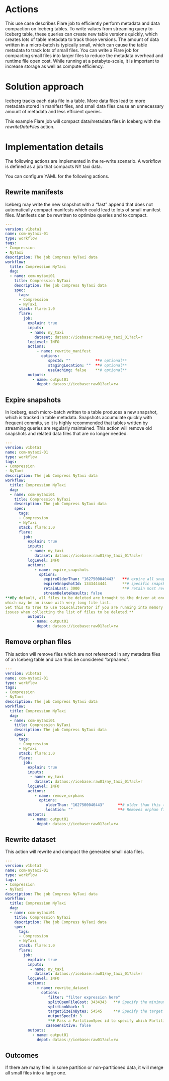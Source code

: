 # **Actions**

This use case describes Flare job to efficiently perform metadata and data compaction on Iceberg tables. To write values from streaming query to Iceberg table, these queries can create new table versions quickly, which creates lots of table metadata to track those versions. The amount of data written in a micro-batch is typically small, which can cause the table metadata to track lots of small files. You can write a Flare job for compacting small files into larger files to reduce the metadata overhead and runtime file open cost. While running at a petabyte-scale, it is important to increase storage as well as compute efficiency.

# **Solution approach**

Iceberg tracks each data file in a table. More data files lead to more metadata stored in manifest files, and small data files cause an unnecessary amount of metadata and less efficient queries.

This example Flare job will compact data/metadata files in Iceberg with the *rewriteDataFiles* action.

# **Implementation details**

The following actions are implemented in the re-write scenario. A workflow is defined as a job that compacts NY taxi data.

You can configure YAML for the following actions.

## **Rewrite manifests**

Iceberg may write the new snapshot with a “fast” append that does not automatically compact manifests which could lead to lots of small manifest files. Manifests can be rewritten to optimize queries and to compact.

```yaml
---
version: v1beta1
name: com-nytaxi-01
type: workflow
tags:
- Compression
- NyTaxi
description: The job Compress NyTaxi data
workflow:
  title: Compression NyTaxi
  dag:
  - name: com-nytaxi01
    title: Compression NyTaxi
    description: The job Compress NyTaxi data
    spec:
      tags:
      - Compression
      - NyTaxi
      stack: flare:1.0
      flare:
        job:
          explain: true
          inputs:
           - name: ny_taxi
             dataset: dataos://icebase:raw01/ny_taxi_01?acl=r
          logLevel: INFO
          actions:
              - name: rewrite_manifest
                options:
                   specId: ""           **# optional**
                   stagingLocation: ""  **# optional**
                   useCaching: false    **# optional**
          outputs:
            - name: output01
              depot: dataos://icebase:raw01?acl=rw
```

## **Expire snapshots**

In Iceberg, each micro-batch written to a table produces a new snapshot, which is tracked in table metadata. Snapshots accumulate quickly with frequent commits, so it is highly recommended that tables written by streaming queries are regularly maintained. This action will remove old snapshots and related data files that are no longer needed.

```yaml
---
version: v1beta1
name: com-nytaxi-01
type: workflow
tags:
- Compression
- NyTaxi
description: The job Compress NyTaxi data
workflow:
  title: Compression NyTaxi
  dag:
  - name: com-nytaxi01
    title: Compression NyTaxi
    description: The job Compress NyTaxi data
    spec:
      tags:
      - Compression
      - NyTaxi
      stack: flare:1.0
      flare:
        job:
          explain: true
          inputs:
           - name: ny_taxi
             dataset: dataos://icebase:raw01/ny_taxi_01?acl=r
          logLevel: INFO
          actions:
             - name: expire_snapshots
               options:
                 expireOlderThan: "1627500040443"   **# expire all snapshots older than this timestamp millis.**
                 expireSnapshotId: 1343444444       **# specific snapshot to expire.**
                 retainLast: 3000                   **# retain most recent 10 snapshots.**
                 streamDeleteResults: false 
**#By default, all files to be deleted are brought to the driver at once
which may be an issue with very long file list.
Set this to true to use toLocalIterator if you are running into memory
issues when collecting the list of files to be deleted.**
          outputs:
            - name: output01
              depot: dataos://icebase:raw01?acl=rw
```

## **Remove orphan files**

This action will remove files which are not referenced in any metadata files of an Iceberg table and can thus be considered “orphaned”.

```yaml
---
version: v1beta1
name: com-nytaxi-01
type: workflow
tags:
- Compression
- NyTaxi
description: The job Compress NyTaxi data
workflow:
  title: Compression NyTaxi
  dag:
  - name: com-nytaxi01
    title: Compression NyTaxi
    description: The job Compress NyTaxi data
    spec:
      tags:
      - Compression
      - NyTaxi
      stack: flare:1.0
      flare:
        job:
          explain: true
          inputs:
           - name: ny_taxi
             dataset: dataos://icebase:raw01/ny_taxi_01?acl=r
          logLevel: INFO
          actions:
             - name: remove_orphans
               options:
                  olderThan: "1627500040443"      **# older than this time.**
                  location: ""                    **# Removes orphan files in the given location.**
          outputs:
            - name: output01
              depot: dataos://icebase:raw01?acl=rw
```

## **Rewrite dataset**

This action will rewrite and compact the generated small data files.

```yaml
---
version: v1beta1
name: com-nytaxi-01
type: workflow
tags:
- Compression
- NyTaxi
description: The job Compress NyTaxi data
workflow:
  title: Compression NyTaxi
  dag:
  - name: com-nytaxi01
    title: Compression NyTaxi
    description: The job Compress NyTaxi data
    spec:
      tags:
      - Compression
      - NyTaxi
      stack: flare:1.0
      flare:
        job:
          explain: true
          inputs:
           - name: ny_taxi
             dataset: dataos://icebase:raw01/ny_taxi_01?acl=r
          logLevel: INFO
          actions:
              - name: rewrite_dataset
                options:
                   filter: "filter expression here"
                   splitOpenFileCost: 3434343   **# Specify the minimum file size to be counted and packed into one "bin"**
                   splitLookback: 3
                   targetSizeInBytes: 54545     **# Specify the target to rewrite data file size in bytes**
                   outputSpecId: 3              
                   **# Pass a PartitionSpec id to specify which PartitionSpec should be used in DataFile rewrite**
                  caseSensitive: false          
          outputs:
            - name: output01
              depot: dataos://icebase:raw01?acl=rw
```

## **Outcomes**

If there are many files in some partition or non-partitioned data, it will merge all small files into a large one.
